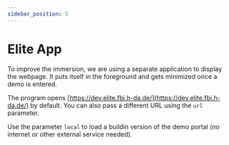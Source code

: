 ```yaml
---
sidebar_position: 5
---
```


# Elite App

To improve the immersion, we are using a separate application to display
the webpage. It puts itself in the foreground and gets minimized once a
demo is entered.

The program opens [https://dev.elite.fbi.h-da.de/](https://dev.elite.fbi.h-da.de/) by default. You can
also pass a different URL using the `url` parameter.

Use the parameter `local` to load a buildin version of the demo portal
(no internet or other external service needed).
